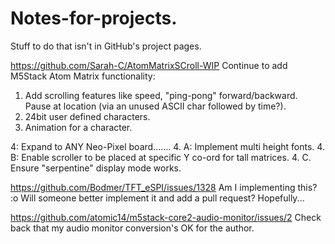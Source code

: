 # Notes-for-projects.
Stuff to do that isn't in GitHub's project pages.

https://github.com/Sarah-C/AtomMatrixSCroll-WIP
Continue to add M5Stack Atom Matrix functionality:
1. Add scrolling features like speed, "ping-pong" forward/backward. Pause at location (via an unused ASCII char followed by time?).
2. 24bit user defined characters.
3. Animation for a character.

4: Expand to ANY Neo-Pixel board.......
4. A: Implement multi height fonts.
4. B: Enable scroller to be placed at specific Y co-ord for tall matrices.
4. C. Ensure "serpentine" display mode works.


https://github.com/Bodmer/TFT_eSPI/issues/1328
Am I implementing this? :o    Will someone better implement it and add a pull request? Hopefully...

https://github.com/atomic14/m5stack-core2-audio-monitor/issues/2
Check back that my audio monitor conversion's OK for the author.

